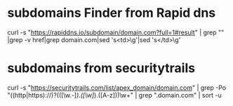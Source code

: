 # subdomains Finder from Rapid dns 

  curl -s "https://rapiddns.io/subdomain/domain.com?full=1#result" | grep "<td>" |grep -v href|grep domain.com|sed 's\<td>\\g'|sed 's\</td>\\g'

# subdomains from securitytrails

curl -s "https://securitytrails.com/list/apex_domain/domain.com" | grep -Po "((http|https):\/\/)?(([\w.-]*)\.([\w]*)\.([A-z]))\w+" | grep ".domain.com" | sort -u
